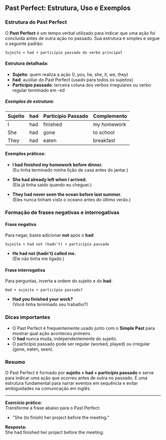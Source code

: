 ## Past Perfect: Estrutura, Uso e Exemplos

### Estrutura do Past Perfect

O **Past Perfect** é um tempo verbal utilizado para indicar que uma ação foi concluída antes de outra ação no passado. Sua estrutura é simples e segue o seguinte padrão:

```
Sujeito + had + particípio passado do verbo principal
```

#### Estrutura detalhada:

- **Sujeito**: quem realiza a ação (I, you, he, she, it, we, they)
- **had**: auxiliar do Past Perfect (usado para todos os sujeitos)
- **Particípio passado**: terceira coluna dos verbos irregulares ou verbo regular terminado em -ed

##### Exemplos de estrutura:

| Sujeito | had | Particípio Passado | Complemento |
|---------|-----|--------------------|-------------|
| I       | had | finished           | my homework |
| She     | had | gone               | to school   |
| They    | had | eaten              | breakfast   |

#### Exemplos práticos:

- **I had finished my homework before dinner.**  
  (Eu tinha terminado minha lição de casa antes do jantar.)

- **She had already left when I arrived.**  
  (Ela já tinha saído quando eu cheguei.)

- **They had never seen the ocean before last summer.**  
  (Eles nunca tinham visto o oceano antes do último verão.)

### Formação de frases negativas e interrogativas

#### Frase negativa

Para negar, basta adicionar **not** após o **had**:

```
Sujeito + had not (hadn't) + particípio passado
```

- **He had not (hadn't) called me.**  
  (Ele não tinha me ligado.)

#### Frase interrogativa

Para perguntas, inverta a ordem do sujeito e do **had**:

```
Had + sujeito + particípio passado?
```

- **Had you finished your work?**  
  (Você tinha terminado seu trabalho?)

### Dicas importantes

- O Past Perfect é frequentemente usado junto com o **Simple Past** para mostrar qual ação aconteceu primeiro.
- O **had** nunca muda, independentemente do sujeito.
- O particípio passado pode ser regular (worked, played) ou irregular (gone, eaten, seen).

### Resumo

O Past Perfect é formado por **sujeito + had + particípio passado** e serve para indicar uma ação que ocorreu antes de outra no passado. É uma estrutura fundamental para narrar eventos em sequência e evitar ambiguidades na comunicação em inglês.

---

**Exercício prático:**  
Transforme a frase abaixo para o Past Perfect:

- "She (to finish) her project before the meeting."

**Resposta:**  
She had finished her project before the meeting.